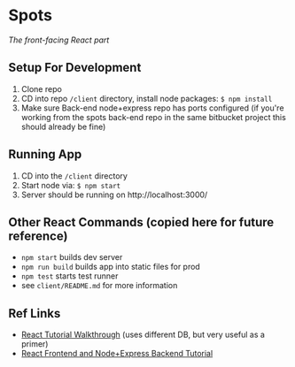 # Spots

_The front-facing React part_

## Setup For Development
1. Clone repo
2. CD into repo ```/client``` directory, install node packages: ```$ npm install```
3. Make sure Back-end node+express repo has ports configured (if you're working from the spots back-end repo in the same bitbucket project this should already be fine)

## Running App
1. CD into the ```/client``` directory
2. Start node via: ```$ npm start ```
3. Server should be running on http://localhost:3000/

## Other React Commands (copied here for future reference)
- ```npm start``` builds dev server
- ```npm run build``` builds app into static files for prod
- ```npm test``` starts test runner
- see ```client/README.md``` for more information

## Ref Links
- [React Tutorial Walkthrough](http://sahatyalkabov.com/create-a-character-voting-app-using-react-nodejs-mongodb-and-socketio/) (uses different DB, but very useful as a primer)
- [React Frontend and Node+Express Backend Tutorial](https://www.freecodecamp.org/news/create-a-react-frontend-a-node-express-backend-and-connect-them-together-c5798926047c/)